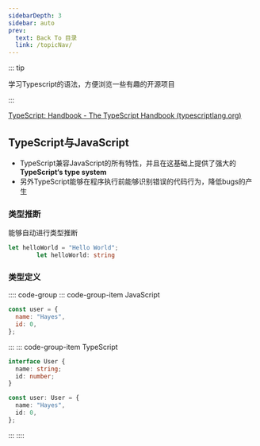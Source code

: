 ```yaml
---
sidebarDepth: 3
sidebar: auto
prev:
  text: Back To 目录
  link: /topicNav/
---
```




::: tip

学习Typescript的语法，方便浏览一些有趣的开源项目

:::



[TypeScript: Handbook - The TypeScript Handbook (typescriptlang.org)](https://www.typescriptlang.org/docs/handbook/intro.html)

## TypeScript与JavaScript

- TypeScript兼容JavaScript的所有特性，并且在这基础上提供了强大的**TypeScript‘s type system**
- 另外TypeScript能够在程序执行前能够识别错误的代码行为，降低bugs的产生

### 类型推断

能够自动进行类型推断

```typescript
let helloWorld = "Hello World";
        let helloWorld: string
```

### 类型定义

:::: code-group
::: code-group-item JavaScript

```js
const user = {
  name: "Hayes",
  id: 0,
};
```

:::
::: code-group-item TypeScript

```typescript
interface User {
  name: string;
  id: number;
}

const user: User = {
  name: "Hayes",
  id: 0,
};
```

:::
::::

